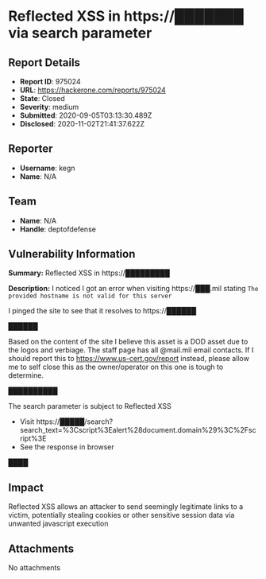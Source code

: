 # Reflected XSS in https://███████ via search parameter

## Report Details
- **Report ID**: 975024
- **URL**: https://hackerone.com/reports/975024
- **State**: Closed
- **Severity**: medium
- **Submitted**: 2020-09-05T03:13:30.489Z
- **Disclosed**: 2020-11-02T21:41:37.622Z

## Reporter
- **Username**: kegn
- **Name**: N/A

## Team
- **Name**: N/A
- **Handle**: deptofdefense

## Vulnerability Information
**Summary:**
Reflected XSS in https://█████████

**Description:**
I noticed I got an error when visiting https://███.mil stating
```The provided hostname is not valid for this server```

I pinged the site to see that it resolves to https://██████

 ██████

Based on the content of the site I believe this asset is a DOD asset due to the logos and verbiage. The staff page has all @mail.mil email contacts. If I should report this to https://www.us-cert.gov/report instead, please allow me to self close this as the owner/operator on this one is tough to determine.

 ██████████

The search parameter is subject to Reflected XSS

 - Visit https://█████/search?search_text=%3Cscript%3Ealert%28document.domain%29%3C%2Fscript%3E
 - See the response in browser

 ████

## Impact

Reflected XSS allows an attacker to send seemingly legitimate links to a victim, potentially stealing cookies or other sensitive session data via unwanted javascript execution

## Attachments
No attachments
